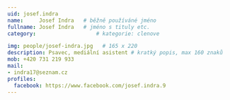 ```yaml
---
uid: josef.indra
name:     Josef Indra  	# běžně používáné jméno
fullname: Josef Indra  	# jméno s tituly etc.
category:                   # kategorie: clenove

img: people/josef-indra.jpg   # 165 x 220
description: Psavec, mediální asistent # kratký popis, max 160 znaků
mob: +420 731 219 933
mail:
- indra17@seznam.cz
profiles:
  facebook: https://www.facebook.com/josef.indra.9
---
```

